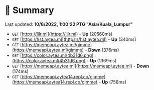 # 📖 Summary
Last updated: **10/8/2022, 1:00:22 PTG "Asia/Kuala_Lumpur"**

- `GET` [https://lilr.ml](https://lilr.ml) - **Up** (20560ms)
- `GET` [https://hst.aytea.ml](https://hst.aytea.ml) - **Up** (340ms)
- `GET` [https://memeapi.aytea.ml/gimme](https://memeapi.aytea.ml/gimme) - **Down** (376ms)
- `GET` [https://color.aytea.ml/4b31d6.png](https://color.aytea.ml/4b31d6.png) - **Up** (1369ms)
- `GET` [https://memeapi.aytea.ml](https://memeapi.aytea.ml) - **Down** (174ms)
- `GET` [https://memeapi.aytea14.repl.co/gimme](https://memeapi.aytea14.repl.co/gimme) - **Up** (758ms)
